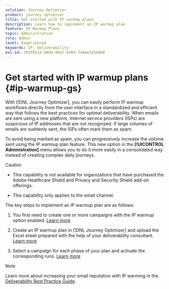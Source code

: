```yaml
---
solution: Journey Optimizer
product: journey optimizer
title: Get started with IP warmup plans
description: Learn how to implement an IP warmup plan
feature: IP Warmup Plans
topic: Administration
role: Admin
level: Experienced
keywords: IP, deliverability
exl-id: 393f051d-b86d-4b4f-b564-7a9ae3a5d4b8
---
```

# Get started with IP warmup plans {#ip-warmup-gs}

With [!DNL Journey Optimizer], you can easily perform IP warmup workflows directly from the user interface in a standardized and efficient way that follows the best practices for optimal deliverability. When emails are sent using a new platform, Internet service providers (ISPs) are suspicious of IP addresses that are not recognized. If large volumes of emails are suddenly sent, the ISPs often mark them as spam.

To avoid being marked as spam, you can progressively increase the volume sent using the IP warmup plan feature. This new option in the **[!UICONTROL Administration]** menu allows you to do it more easily in a consolidated way instead of creating complex daily journeys.

<!--➡️ [Learn how to create and execute an IP warmup plan in this video](#video)-->

>[!CAUTION]
>
>* This capability is not available for organizations that have purchased the Adobe Healthcare Shield and Privacy and Security Shield add-on offerings.
>
>* This capability only applies to the email channel.

<!--
Benefits

* Standardization on Campaign which will be easy for practitioners too > why?

* No more pain of creating queries, audiences and testing those as system will create the audiences. 

* Ease of excluding domains and changing the plan with help of simple toggles to exclude OR by editing numbers inline or create new phases or reupload plan if drastic change. No more pain of editing audience definitions, journey conditions

* There is an expectation that with this, it will ease around 30% of effort and will be much better experience for consultant/partner/practitioner - right from planning to execution to reporting
-->

The key steps to implement an IP warmup plan are as follows:

1. You first need to create one or more campaigns with the IP warmup option enabled. [Learn more](ip-warmup-campaign.md)

1. Create an IP warmup plan in [!DNL Journey Optimizer] and upload the Excel sheet prepared with the help of your deliverability consultant. [Learn more](ip-warmup-plan.md)

1. Select a campaign for each phase of your plan and activate the corresponding runs. [Learn more](ip-warmup-execution.md)

<!--Old UI
## How-to video {#video}

Learn how to create and execute an IP warmup plan.

>[!VIDEO](https://video.tv.adobe.com/v/3425965/?quality=12&learn=on)
-->


>[!NOTE]
>
>Learn more about increasing your email reputation with IP warming in the [Deliverability Best Practice Guide](https://experienceleague.adobe.com/docs/deliverability-learn/deliverability-best-practice-guide/additional-resources/generic-resources/increase-reputation-with-ip-warming.html).
